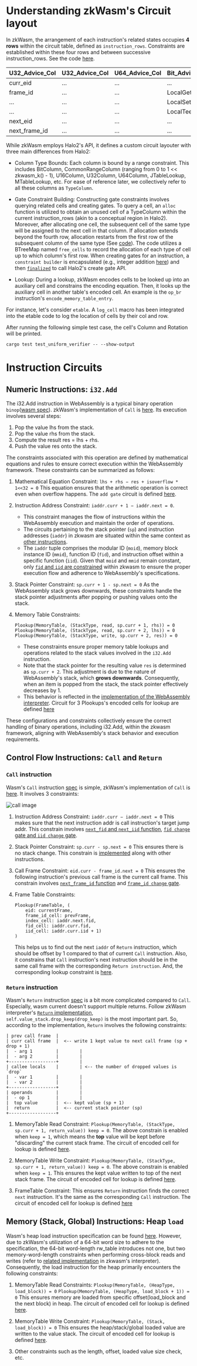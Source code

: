 # Understanding zkWasm's Circuit layout
In zkWasm, the arrangement of each instruction's related states occupies **4 rows** within the circuit table, defined as `instruction_rows`. Constraints are established within these four rows and between successive instruction_rows. See the code [here](./crates/zkwasm/src/circuits/etable/mod.rs#L219).

| U32_Advice_Col | U32_Advice_Col | U64_Advice_Col | Bit_Advice_Col | …         | Bit_Advice_Col | U8_Advice_Col | … |
|----------------|----------------|----------------|----------------|-----------|----------------|---------------|---|
| curr_eid       | …              | …              |    ...         | GlobalGet | Select         |   ...         |   |
|   frame_id   | …              | …              | LocalGet       | GlobalSet | Return         |   ...         |   |
| …              | …              | …              | LocalSet       | Const     | Bin            |   ...         |   |
| …              | …              | …              | LocalTee       | Drop      | Unary          |   ...         |   |
| next_eid       | …              | …              |    ...         | ... | 
| next_frame_id  | …              | …              |    ...         | ... | 

While zkWasm employs Halo2's API, it defines a custom circuit layouter with three main differences from Halo2:

- Column Type Bounds: Each column is bound by a range constraint. This includes BitColumn, CommonRangeColumn (ranging from 0 to 1 << zkwasm_k() - 1), U16Column, U32Column, U64Column, JTableLookup, MTableLookup, etc. For ease of reference later, we collectively refer to all these columns as `TypeColumn`.

- Gate Constraint Building: Constructing gate constraints involves querying related cells and creating gates. To query a cell, an `alloc` function is utilized to obtain an unused cell of a TypeColumn within the current instruction_rows (akin to a conceptual region in Halo2). Moreover, after allocating one cell, the subsequent cell of the same type will be assigned to the next cell in that column. If allocation extends beyond the fourth row, allocation restarts from the first row of the subsequent column of the same type (See [code](./crates/zkwasm/src/circuits/etable/allocator.rs#L335)). The code utilizes a BTreeMap named `free_cells` to record the allocation of each type of cell up to which column's first row. When creating gates for an instruction, a `constraint builder` is encapsulated (e.g., integer addition [here](./crates/zkwasm/src/circuits/etable/op_configure/op_bin.rs#L168)) and then [`finalized`](./crates/zkwasm/src/circuits/etable/constraint_builder.rs#L61) to call Halo2's create gate API.

- Lookup: During a lookup, zkWasm encodes cells to be looked up into an auxiliary cell and constrains the encoding equation. Then, it looks up the auxiliary cell in another table's encoded cell. An example is the `op_br` instruction's `encode_memory_table_entry`.

For instance, let's consider `etable`. A `log_cell` macro has been integrated into the etable code to log the location of cells by their col and row.

After running the following simple test case, the cell's Column and Rotation will be printed.
```
cargo test test_uniform_verifier -- --show-output
```

# Instruction Circuits
## Numeric Instructions: `i32.Add`
The i32.Add instruction in WebAssembly is a typical binary operation `binop`([wasm spec](https://webassembly.github.io/spec/core/exec/instructions.html#t-mathsf-xref-syntax-instructions-syntax-binop-mathit-binop)). zkWasm's implementation of `Call` is [here](./third-party/wasmi/src/runner.rs#2716). Its execution involves several steps:

1. Pop the value lhs from the stack.
2. Pop the value rhs from the stack.
3. Compute the result res = lhs + rhs.
4. Push the value res onto the stack.

The constraints associated with this operation are defined by mathematical equations and rules to ensure correct execution within the WebAssembly framework. These constraints can be summarized as follows:

1. Mathematical Equation Constraint:
    `lhs + rhs − res + isoverflow * 1<<32 = 0`
    This equation ensures that the arithmetic operation is correct even when overflow happens.  The `add gate` circuit is defined [here](./crates/zkwasm/src/circuits/etable/op_configure/op_bin.rs#168).

2. Instruction Address Constraint:
    `iaddr.curr + 1 − iaddr.next = 0`.
    - This constraint manages the flow of instructions within the WebAssembly execution and maintain the order of operations. 
    - The circuits pertaining to the stack pointer (`sp`) and instruction addresses (`iaddr`) in zkwasm are situated within the same context as [other instructions](./crates/zkwasm/src/circuits/etable/mod.rs#491). 
    - The `iaddr` tuple comprises the modular ID (`moid`), memory block instance ID (`mmid`), function ID (`fid`), and instruction offset within a specific function (`iid`). Given that `moid` and `mmid` remain constant, only [`fid` and `iid` are constrained](./crates/zkwasm/src/circuits/etable/mod.rs#542) within zkwasm to ensure the proper execution flow and adherence to WebAssembly's specifications.
    
3. Stack Pointer Constraint:
    `sp.curr + 1 - sp.next = 0`
    As the WebAssembly stack grows downwards, these constraints handle the stack pointer adjustments after popping or pushing values onto the stack.

4. Memory Table Constraints:
    ```
    Plookup(MemoryTable, (StackType, read, sp.curr + 1, rhs)) = 0
    Plookup(MemoryTable, (StackType, read, sp.curr + 2, lhs)) = 0
    Plookup(MemoryTable, (StackType, write, sp.curr + 2, res)) = 0
    ```
    - These constraints ensure proper memory table lookups and operations related to the stack values involved in the `i32.Add` instruction. 
    - Note that the stack pointer for the resulting value `res` is determined as `sp.curr + 2`. This adjustment is due to the nature of WebAssembly's stack, which **grows downwards**. Consequently, when an item is popped from the stack, the stack pointer effectively decreases by 1. 
    - This behavior is reflected in the [implementation of the WebAssembly interpreter](./third-party/wasmi/wasmi_v1/src/engine/value_stack.rs#186). Circuit for 3 Plookups's encoded cells for lookup are defined [here](./crates/zkwasm/src/circuits/etable/op_configure/op_bin.rs#106) 

These configurations and constraints collectively ensure the correct handling of binary operations, including i32.Add, within the zkwasm framework, aligning with WebAssembly's stack behavior and execution requirements.

## Control Flow Instructions: `Call` and `Return` 

### `Call` instruction
Wasm's `Call` instruction [spec](https://webassembly.github.io/spec/core/exec/instructions.html#xref-syntax-instructions-syntax-instr-control-mathsf-call-x) is simple, zkWasm's implementation of `Call` is [here](./third-party/wasmi/src/runner.rs#2127).  It involves 3 constraints:

![call image](./images/call.png)

1. Instruction Address Constraint:
    `iaddr.curr − iaddr.next = 0`
    This makes sure that the next instruction addr is call instruction's target jump addr. This constrain involves [`next_fid` and `next_iid` function](./crates/zkwasm/src/circuits/etable/op_configure/op_call.rs#113), [`fid change` gate and `iid change` gate](./crates/zkwasm/src/circuits/etable/mod.rs#542).

2. Stack Pointer Constraint:
    `sp.curr - sp.next = 0`
    This ensures there is no stack change. This constrain is [implemented](.crates/zkwasm/src/circuits/etable/mod.rs#491) along with other instructions. 

3. Call Frame Constraint:
    `eid.curr - frame_id.next = 0`
    This ensures the following instruction's previous call frame is the current call frame. This constrain involves [`next_frame_id` function](./crates/zkwasm/src/circuits/etable/op_configure/op_call.rs#113) and [`frame_id change` gate](./crates/zkwasm/src/circuits/etable/mod.rs#568).

4. Frame Table Constraints:
    ```
    Plookup(FrameTable, (
        eid: currentFrame, 
        frame_id_cell: prevFrame, 
        index_cell: iaddr.next.fid, 
        fid_cell: iaddr.curr.fid, 
        iid_cell: iaddr.curr.iid + 1)
    )
    ```
    This helps us to find out the next `iaddr` of `Return` instruction, which should be offset by 1 compared to that of current `Call` instruction. Also, it constrains that `Call` instruction's next instruction should be in the same call frame with the corresponding `Return instruction`.
    And, the corresponding lookup constraint is [here](./crates/zkwasm/src/circuits/etable/op_configure/op_call.rs#43). 

### `Return` instruction

Wasm's `Return` instruction [spec](https://webassembly.github.io/spec/core/exec/instructions.html#xref-syntax-instructions-syntax-instr-control-mathsf-return) is a bit more complicated compared to `Call`. Especially, wasm current doesn't support multiple returns. Follow zkWasm interpreter's [`Return` implementation](./third-party/wasmi/src/runner.rs/2062), `self.value_stack.drop_keep(drop_keep)` is the most important part. So, according to the implementation, `Return` involves the following constraints:

```
| prev call frame  |
| curr call frame  |  <-- write 1 kept value to next call frame (sp + drop + 1)
|  - arg 1         |        |
|  - arg 2         |        |
+------------------+        |
| callee locals    |        | <-- the number of dropped values is `drop`
|  - var 1         |        |
|  - var 2         |        |
+------------------+        |
| operands         |        |
|  - op 1          |        |
|  top value       |  <-- kept value (sp + 1)
|  return          |  <-- current stack pointer (sp)
+------------------+
```

1. MemoryTable Read Constraint:
    `Plookup(MemoryTable, (StackType, sp.curr + 1, return_value)) keep = 0`. 
    The above constrain is enabled when `keep = 1`, which means the **top** value will be kept before "discarding" the current stack frame. The circuit of encoded cell for lookup is defined [here](./crates/zkwasm/src/circuits/etable/op_configure/op_return.rs#62).

2. MemoryTable Write Constraint:
    `Plookup(MemoryTable, (StackType, sp.curr + 1, return_value)) keep = 0`. 
    The above constrain is enabled when `keep = 1`. This ensures the kept value written to top of the next stack frame. The circuit of encoded cell for lookup is defined [here](./crates/zkwasm/src/circuits/etable/op_configure/op_return.rs#72).

3. FrameTable Constraint:
    This ensures `Return` instruction finds the correct `next` instruction. It's the same as the corresponding `Call` instruction. The circuit of encoded cell for lookup is defined [here](./crates/zkwasm/src/circuits/etable/op_configure/op_return.rs#83)

## Memory (Stack, Global) Instructions: Heap `load` 

Wasm's heap load instruction specification can be found [here](https://webassembly.github.io/spec/core/exec/instructions.html#t-mathsf-xref-syntax-instructions-syntax-instr-memory-mathsf-load-xref-syntax-instructions-syntax-memarg-mathit-memarg-and-t-mathsf-xref-syntax-instructions-syntax-instr-memory-mathsf-load-n-mathsf-xref-syntax-instructions-syntax-sx-mathit-sx-xref-syntax-instructions-syntax-memarg-mathit-memarg). However, due to zkWasm's utilization of a 64-bit word size to adhere to the specification, the 64-bit word-length rw_table introduces not one, but two memory-word-length constraints when performing cross-block reads and writes (refer to [related implementation](./third-party/wasmi/src/runner.rs#1130) in zkwasm's interpreter). Consequently, the load instruction for the heap primarily encounters the following constraints:

1. MemoryTable Read Constraints:
    `Plookup(MemoryTable, (HeapType, load_block)) = 0`
    `Plookup(MemoryTable, (HeapType, load_block + 1)) = 0`
    This ensures memory are loaded from specific offset(load_block and the next block) in heap. The circuit of encoded cell for lookup is defined [here](crates/zkwasm/src/circuits/etable/op_configure/op_load.rs#149).

2. MemoryTable Write Constraint:
    `Plookup(MemoryTable, (Stack, load_block)) = 0`
    This ensures the heap/stack/global loaded value are written to the value stack. The circuit of encoded cell for lookup is defined [here](crates/zkwasm/src/circuits/etable/op_configure/op_load.rs#171).

3. Other constraints such as the length, offset, loaded value size check, etc.